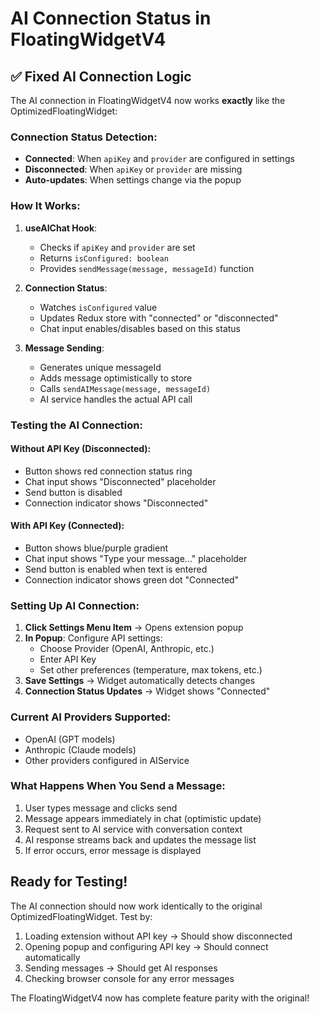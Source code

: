 # AI Connection Status in FloatingWidgetV4

## ✅ Fixed AI Connection Logic

The AI connection in FloatingWidgetV4 now works **exactly** like the OptimizedFloatingWidget:

### Connection Status Detection:
- **Connected**: When `apiKey` and `provider` are configured in settings
- **Disconnected**: When `apiKey` or `provider` are missing
- **Auto-updates**: When settings change via the popup

### How It Works:

1. **useAIChat Hook**: 
   - Checks if `apiKey` and `provider` are set
   - Returns `isConfigured: boolean`
   - Provides `sendMessage(message, messageId)` function

2. **Connection Status**: 
   - Watches `isConfigured` value
   - Updates Redux store with "connected" or "disconnected"
   - Chat input enables/disables based on this status

3. **Message Sending**:
   - Generates unique messageId
   - Adds message optimistically to store
   - Calls `sendAIMessage(message, messageId)`
   - AI service handles the actual API call

### Testing the AI Connection:

#### Without API Key (Disconnected):
- Button shows red connection status ring
- Chat input shows "Disconnected" placeholder
- Send button is disabled
- Connection indicator shows "Disconnected"

#### With API Key (Connected):
- Button shows blue/purple gradient
- Chat input shows "Type your message..." placeholder  
- Send button is enabled when text is entered
- Connection indicator shows green dot "Connected"

### Setting Up AI Connection:

1. **Click Settings Menu Item** → Opens extension popup
2. **In Popup**: Configure API settings:
   - Choose Provider (OpenAI, Anthropic, etc.)
   - Enter API Key
   - Set other preferences (temperature, max tokens, etc.)
3. **Save Settings** → Widget automatically detects changes
4. **Connection Status Updates** → Widget shows "Connected"

### Current AI Providers Supported:
- OpenAI (GPT models)
- Anthropic (Claude models)
- Other providers configured in AIService

### What Happens When You Send a Message:
1. User types message and clicks send
2. Message appears immediately in chat (optimistic update)
3. Request sent to AI service with conversation context
4. AI response streams back and updates the message list
5. If error occurs, error message is displayed

## Ready for Testing!

The AI connection should now work identically to the original OptimizedFloatingWidget. Test by:

1. Loading extension without API key → Should show disconnected
2. Opening popup and configuring API key → Should connect automatically  
3. Sending messages → Should get AI responses
4. Checking browser console for any error messages

The FloatingWidgetV4 now has complete feature parity with the original!
